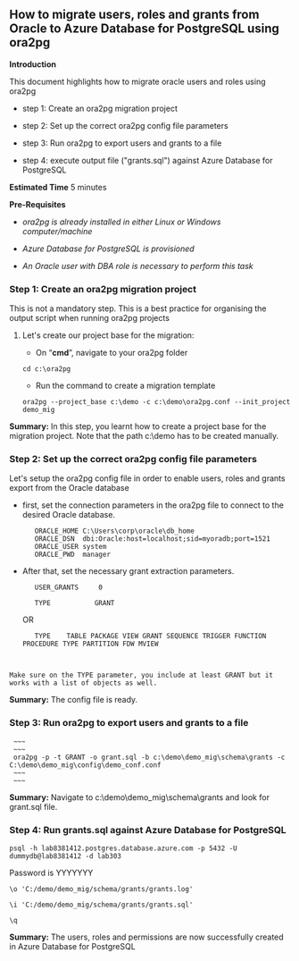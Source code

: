 How to migrate users, roles and grants from Oracle to Azure Database for PostgreSQL using ora2pg 
---

**Introduction**

This document highlights how to migrate oracle users and roles using ora2pg

* step 1: Create an ora2pg migration project

* step 2: Set up the correct ora2pg config file parameters

* step 3: Run ora2pg to export users and grants to a file

* step 4: execute output file ("grants.sql") against Azure Database for PostgreSQL

  

**Estimated Time**
5 minutes



**Pre-Requisites**

* *ora2pg is already installed in either Linux or Windows computer/machine*

* *Azure Database for PostgreSQL is provisioned*

* *An Oracle user with DBA role is necessary to perform this task*
 


###  Step 1: Create an ora2pg migration project ###

This is not a mandatory step. This is a best practice for organising the output script when running ora2pg projects


1. Let's create our project base for the migration:


     - On “**cmd**”,  navigate to your ora2pg folder
        
     ~~~
     cd c:\ora2pg
     ~~~
	 
	- Run the command to create a migration template
     ~~~
     ora2pg --project_base c:\demo -c c:\demo\ora2pg.conf --init_project demo_mig
	 ~~~

**Summary:** In this step, you learnt how to create a project base for the migration project. Note that the path c:\demo has to be created manually.



### Step 2: Set up the correct ora2pg config file parameters ###

Let's setup the ora2pg config file in order to enable users, roles and grants export from the Oracle database

  
   - first, set the connection parameters in the ora2pg file to connect to the desired Oracle database.
   
     ~~~
		ORACLE_HOME	C:\Users\corp\oracle\db_home
		ORACLE_DSN	dbi:Oracle:host=localhost;sid=myoradb;port=1521
		ORACLE_USER	system
		ORACLE_PWD	manager
	 ~~~		

   - After that, set the necessary grant extraction parameters. 
   
	 ~~~
		USER_GRANTS     0
	 ~~~
	
	 ~~~
		TYPE           GRANT
	 ~~~		
		
		OR
	 ~~~
		TYPE	TABLE PACKAGE VIEW GRANT SEQUENCE TRIGGER FUNCTION PROCEDURE TYPE PARTITION FDW MVIEW
	 ~~~
	 ~~~	 
	 
	 
	Make sure on the TYPE parameter, you include at least GRANT but it works with a list of objects as well.		
		
	


**Summary:** The config file is ready. 
     
### Step 3: Run ora2pg to export users and grants to a file ###



     ~~~
     ~~~
     ora2pg -p -t GRANT -o grant.sql -b c:\demo\demo_mig\schema\grants -c C:\demo\demo_mig\config\demo_conf.conf	
     ~~~
	 ~~~


**Summary:** Navigate to c:\demo\demo_mig\schema\grants and look for grant.sql file.

### Step 4: Run grants.sql against Azure Database for PostgreSQL ###

~~~
psql -h lab8381412.postgres.database.azure.com -p 5432 -U dummydb@lab8381412 -d lab303
~~~
Password is YYYYYYY
~~~
\o 'C:/demo/demo_mig/schema/grants/grants.log'
~~~
~~~
\i 'C:/demo/demo_mig/schema/grants/grants.sql'
~~~
~~~
\q
~~~
**Summary:** The users, roles and permissions are now successfully created in Azure Database for PostgreSQL